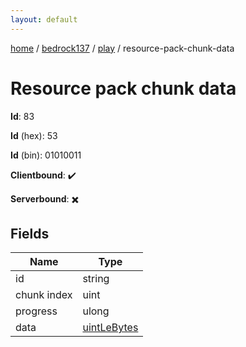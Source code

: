 ```yaml
---
layout: default
---
```


[home](/)  /  [bedrock137](/protocol/bedrock137)  /  [play](/protocol/bedrock137/play)  /  resource-pack-chunk-data

# Resource pack chunk data

**Id**: 83

**Id** (hex): 53

**Id** (bin): 01010011

**Clientbound**: ✔️

**Serverbound**: ✖️

## Fields

Name | Type
---|---
id | string
chunk index | uint
progress | ulong
data | [uintLeBytes](/protocol/bedrock137/arrays)
